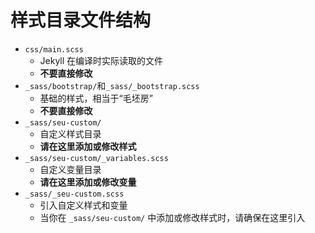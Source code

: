 # 样式目录文件结构
- `css/main.scss`
  - Jekyll 在编译时实际读取的文件
  - **不要直接修改**
- `_sass/bootstrap/`和`_sass/_bootstrap.scss`
  - 基础的样式，相当于“毛坯房”
  - **不要直接修改**
- `_sass/seu-custom/`
  - 自定义样式目录
  - **请在这里添加或修改样式**
- `_sass/seu-custom/_variables.scss`
  - 自定义变量目录
  - **请在这里添加或修改变量**
- `_sass/_seu-custom.scss`
  - 引入自定义样式和变量
  - 当你在 `_sass/seu-custom/` 中添加或修改样式时，请确保在这里引入